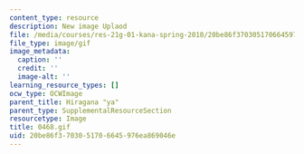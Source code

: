 ```yaml
---
content_type: resource
description: New image Uplaod
file: /media/courses/res-21g-01-kana-spring-2010/20be86f3703051706645976ea869046e_0468.gif
file_type: image/gif
image_metadata:
  caption: ''
  credit: ''
  image-alt: ''
learning_resource_types: []
ocw_type: OCWImage
parent_title: Hiragana "ya"
parent_type: SupplementalResourceSection
resourcetype: Image
title: 0468.gif
uid: 20be86f3-7030-5170-6645-976ea869046e
---
```

